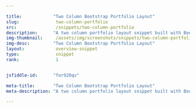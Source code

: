 ```yaml
---

title:            "Two Column Bootstrap Portfolio Layout"
slug:              two-column-portfolio
src:               /snippets/two-column-portfolio
description:	  "A two column portfolio layout snippet built with Bootstrap 4"
img-thumbnail:	   /assets/img/screenshots/snippets/two-column-portfolio.png
img-desc:		  "Two Column Bootstrap Portfolio Layout"
layout:		       overview-snippet
type:              snippet
rank:              1


jsfiddle-id:      "for920qv"

meta-title:       "Two Column Bootstrap Portfolio Layout"
meta-description: "A two column portfolio layout snippet built with Bootstrap 4"

---
```

